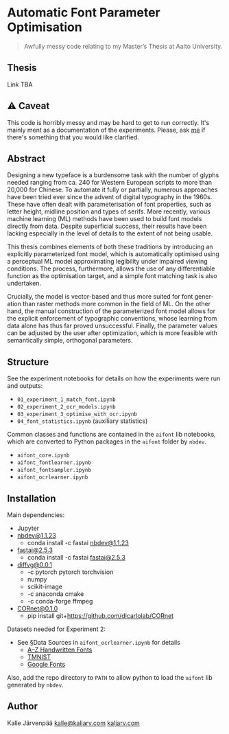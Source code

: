 
# Automatic Font Parameter Optimisation

> Awfully messy code relating to my Master’s Thesis at Aalto University.

## Thesis

Link TBA

## ⚠️ Caveat

This code is horribly messy and may be hard to get to run correctly. It's mainly ment as a documentation of the experiments. Please, ask [me](mailto:kalle@kaljarv.com) if there's something that you would like clarified.

## Abstract

Designing a new typeface is a burdensome task with the number of glyphs needed ranging from ca. 240 for Western European scripts to more than 20,000 for Chinese. To automate it fully or partially, numerous approaches have been tried ever since the advent of digital typography in the 1960s. These have often dealt with parameterisation of font properties, such as letter height, midline position and types of serifs. More recently, various machine learning (ML) methods have been used to build font models directly from data. Despite superficial success, their results have been lacking especially in the level of details to the extent of not being usable.

This thesis combines elements of both these traditions by introducing an explicitly parameterized font model, which is automatically optimised using a perceptual ML model approximating legibility under impaired viewing conditions. The process, furthermore, allows the use of any differentiable function as the optimisation target, and a simple font matching task is also undertaken.

Crucially, the model is vector-based and thus more suited for font gener- ation than raster methods more common in the field of ML. On the other hand, the manual construction of the parameterized font model allows for the explicit enforcement of typographic conventions, whose learning from data alone has thus far proved unsuccessful. Finally, the parameter values can be adjusted by the user after optimization, which is more feasible with semantically simple, orthogonal parameters.

## Structure 

See the experiment notebooks for details on how the experiments were run and outputs:

* `01_experiment_1_match_font.ipynb`
* `02_experiment_2_ocr_models.ipynb`
* `03_experiment_3_optimise_with_ocr.ipynb`
* `04_font_statistics.ipynb` (auxiliary statistics)

Common classes and functions are contained in the `aifont` lib notebooks, which are converted to Python packages in the `aifont` folder by `nbdev`.

* `aifont_core.ipynb`
* `aifont_fontlearner.ipynb`
* `aifont_fontsampler.ipynb`
* `aifont_ocrlearner.ipynb`

## Installation

Main dependencies:
* Jupyter
* [nbdev@1.1.23](https://nbdev.fast.ai/) 
  * conda install -c fastai nbdev@1.1.23
* [fastai@2.5.3](https://docs.fast.ai/#Installing) 
  * conda install -c fastai fastai@2.5.3
* [diffvg@0.0.1](https://github.com/BachiLi/diffvg)
  * -c pytorch pytorch torchvision 
  * numpy
  * scikit-image
  * -c anaconda cmake
  * -c conda-forge ffmpeg
* [CORnet@0.1.0](https://github.com/dicarlolab/CORnet)
  * pip install git+https://github.com/dicarlolab/CORnet

Datasets needed for Experiment 2:
* See §Data Sources in `aifont_ocrlearner.ipynb` for details
  * [A–Z Handwritten Fonts](https://www.kaggle.com/datasets/sachinpatel21/az-handwritten-alphabets-in-csv-format)
  * [TMNIST](https://www.kaggle.com/datasets/nikbearbrown/tmnist-alphabet-94-characters)
  * [Google Fonts](https://github.com/google/fonts)

Also, add the repo directory to `PATH` to allow python to load the `aifont` lib generated by `nbdev`.

## Author

Kalle Järvenpää
[kalle@kaljarv.com](mailto:kalle@kaljarv.com)
[kaljarv.com](https://kaljarv.com/)